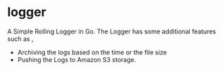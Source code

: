 # logger
A Simple Rolling Logger in Go. 
The Logger has some additional features such as ,
 * Archiving the logs based on the time or the file size 
 * Pushing the Logs to Amazon S3 storage.
